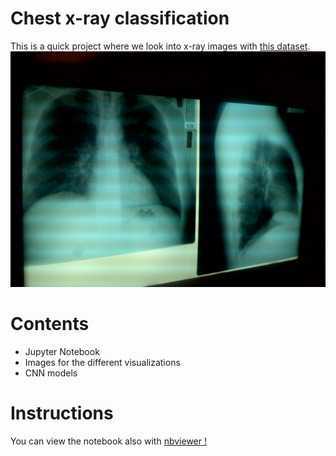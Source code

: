 # Chest x-ray classification
This is a quick project where we look into x-ray images with <a href=https://data.mendeley.com/datasets/rscbjbr9sj/2> this dataset</a>.
![X-ray](xrayImage.jpg)

# Contents
- Jupyter Notebook
- Images for the different visualizations
- CNN models

# Instructions
You can view the notebook also with <a href=https://nbviewer.jupyter.org/github/cydessole/Make-Money-ML-Project/blob/master/Week_04/xray.ipynb#toc3>nbviewer ! </a>
